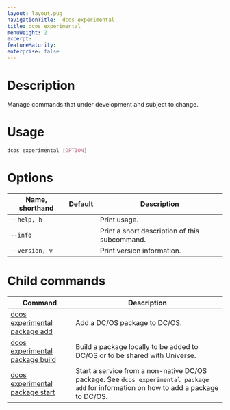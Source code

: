 ```yaml
---
layout: layout.pug
navigationTitle:  dcos experimental
title: dcos experimental
menuWeight: 2
excerpt:
featureMaturity:
enterprise: false
---
```


<!-- This source repo for this topic is https://github.com/dcos/dcos-docs -->

    
# Description
Manage commands that under development and subject to change.

# Usage

```bash
dcos experimental [OPTION]
```

# Options

| Name, shorthand | Default | Description |
|---------|-------------|-------------|
| `--help, h`   |             |  Print usage. |
| `--info`   |             |  Print a short description of this subcommand. |
| `--version, v`   |             | Print version information. |  

# Child commands

| Command | Description |
|---------|-------------|
| [dcos experimental package add](/1.10/cli/command-reference/dcos-experimental/dcos-experimental-package-add/)   |  Add a DC/OS package to DC/OS. |     
| [dcos experimental package build](/1.10/cli/command-reference/dcos-experimental/dcos-experimental-package-build/)   |  Build a package locally to be added to DC/OS or to be shared with Universe. |     
| [dcos experimental package start](/1.10/cli/command-reference/dcos-experimental/dcos-experimental-package-start/)   |  Start a service from a non-native DC/OS package. See `dcos experimental package add` for information on how to add a package to DC/OS. |   
